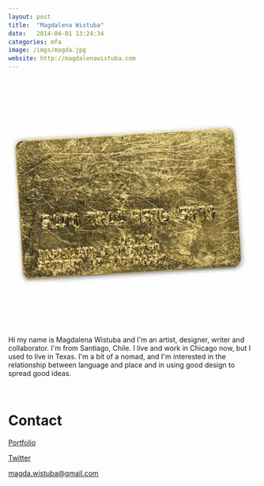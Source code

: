 ```yaml
---
layout: post
title:  "Magdalena Wistuba"
date:   2014-04-01 13:24:34
categories: mfa
image: /imgs/magda.jpg
website: http://magdalenawistuba.com
---
```


<div class="row">
	<img class="img-responsive" src="/imgs/magda.jpg">
</row>
<p class="lead">Hi my name is Magdalena Wistuba and I'm an artist, designer, writer and collaborator. I'm from Santiago, Chile. I live and work in Chicago now, but I used to live in Texas. I'm a bit of a nomad, and I'm interested in the relationship between language and place and in using good design to spread good ideas.</p>
<br>
<h1>Contact</h1>
<a href="http://magdalenawistuba.com"><p class="lead">Portfolio</p></a>
<a href="http://magdalenawistuba.com"><p class="lead">Twitter</p></a>
<a href="http://magdalenawistuba.com"><p class="lead">magda.wistuba@gmail.com</p></a>